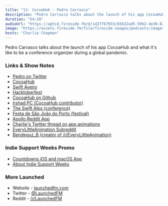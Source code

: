 ```yaml
---
title: "11: CocoaHub - Pedro Carrasco"
description: "Pedro Carrasco talks about the launch of his app CocoaHub and what it's like to be a conference organizer during a global pandemic."
duration: "54:28"
audioUrl: "https://aphid.fireside.fm/d/1437767933/65632ad5-59b2-4e30-82d1-13845dce07dd/7d5a4fef-0dec-4c03-adeb-13ffdfa6765a.mp3"
image: "https://assets.fireside.fm/file/fireside-images/podcasts/images/6/65632ad5-59b2-4e30-82d1-13845dce07dd/episodes/7/7d5a4fef-0dec-4c03-adeb-13ffdfa6765a/cover.jpg?v=1"
hosts: "Charlie Chapman"
---
```


<p>Pedro Carrasco talks about the launch of his app CocoaHub and what it&#39;s like to be a conference organizer during a global pandemic.</p>

<h3>Links &amp; Show Notes</h3>

<ul>
<li><a href="https://twitter.com/pedrommcarrasco" rel="nofollow">Pedro on Twitter</a></li>
<li><a href="https://cocoahub.app" rel="nofollow">CocoaHub</a></li>
<li><a href="https://swiftaveiro.xyz" rel="nofollow">Swift Aveiro</a></li>
<li><a href="http://hacktober.xyz" rel="nofollow">Hacktoberfest</a></li>
<li><a href="https://github.com/pedrommcarrasco/CocoaHub.content" rel="nofollow">CocoaHub on Github</a></li>
<li><a href="https://twitter.com/_irshadpc" rel="nofollow">Irshad PC (CocoaHub contributor)</a></li>
<li><a href="https://theswiftalps.com" rel="nofollow">The Swift Alps (conference)</a></li>
<li><a href="https://en.wikipedia.org/wiki/Festa_de_S%C3%A3o_Jo%C3%A3o_do_Porto" rel="nofollow">Festa de São João do Porto (festival)</a></li>
<li><a href="https://apolloapp.io" rel="nofollow">Apollo Reddit App</a></li>
<li><a href="https://twitter.com/_chuckyc/status/1233848545842794497?s=20" rel="nofollow">Charlie&#39;s Twitter thread on app animations</a></li>
<li><a href="https://www.reddit.com/r/EveryLittleAnimation/" rel="nofollow">EveryLittleAnimation Subreddit</a></li>
<li><a href="https://twitter.com/Bendeguz_B" rel="nofollow">Bendeguz_B (creator of /r/EveryLittleAnimation)</a></li>
</ul>

<h3>Indie Support Weeks Promo</h3>

<ul>
<li><a href="https://www.countdowns-app.com" rel="nofollow">Countdowns iOS and macOS App</a></li>
<li><a href="https://github.com/JohnSundell/IndieSupportWeeks" rel="nofollow">About Indie Support Weeks</a></li>
</ul>

<h3>More Launched</h3>

<ul>
<li>Website - <a href="https://launchedfm.com" rel="nofollow">launchedfm.com</a></li>
<li>Twitter - <a href="https://twitter.com/launchedfm" rel="nofollow">@LaunchedFM</a></li>
<li>Reddit - <a href="https://www.reddit.com/r/LaunchedFM/" rel="nofollow">/r/LaunchedFM</a></li>
</ul>
